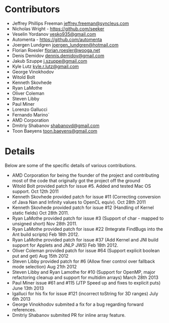 # Contributors

* Jeffrey Phillips Freeman <jeffrey.freeman@syncleus.com>
* Nicholas Wright - https://github.com/seeker
* Veselin Yordanov <vesko935@gmail.com>
* Automenta - https://github.com/automenta
* Joergen Lundgren <joergen_lundgren@hotmail.com>
* Florian Roesler <florian.roesler@wooga.net>
* Denis Demidov <dennis.demidov@gmail.com>
* Jakub Szuppe <j.szuppe@gmail.com>
* Kyle Lutz <kyle.r.lutz@gmail.com>
* George Vinokhodov
* Witold Bolt 
* Kenneth Skovhede
* Ryan LaMothe
* Oliver Coleman
* Steven Libby
* Paul Miner
* Lorenzo Gallucci
* Fernando Marino`
* AMD Corporation
* Dmitriy Shabanov <shabanovd@gmail.com>
* Toon Baeyens <toon.baeyens@gmail.com>

# Details

Below are some of the specific details of various contributions.

* AMD Corporation for being the founder of the project and contributing most of the code that originally got the project off the ground
* Witold Bolt provided patch for issue #5. Added and tested Mac OS support. Oct 12th 2011
* Kenneth Skovhede provided patch for issue #11 (Correcting conversion of Java Nan and Infinity values to OpenCL equiv). Oct 28th 2011
* Kenneth Skovhede provided patch for issue #12 (Handling of Kernel static fields) Oct 28th 2011.
* Ryan LaMothe provided patch for issue #3 (Support of char - mapped to unsigned short) Nov 28th 2011.
* Ryan LaMothe provided patch for issue #22 (Integrate FindBugs into the Ant build scripts) Feb 18th 2012.
* Ryan LaMothe provided patch for issue #37 (Add Kernel and JNI build support for Applets and JNLP JWS) Feb 18th 2012.
* Oliver Coleman provided patch for issue #64 (Support explicit boolean put and get) Aug 15th 2012
* Steven Libby provided patch for #6 (Allow finer control over fallback mode selection) Aug 21th 2012
* Steven Libby and Ryan Lamothe for #10 (Support for OpenMP, major refactoring cleanup and support for multidim arrays) March 28th 2013
* Paul Miner issue #61 and #115 (JTP Speed up and fixes to explicit puts) June 13th 2013
* lgalluci for his fix for issue #121 (incorrect toString for 3D ranges) July 6th 2013
* George Vinokhodov submited a fix for a bug regarding forward references.
* Dmitriy Shabanov submited PR for inline array feature.
